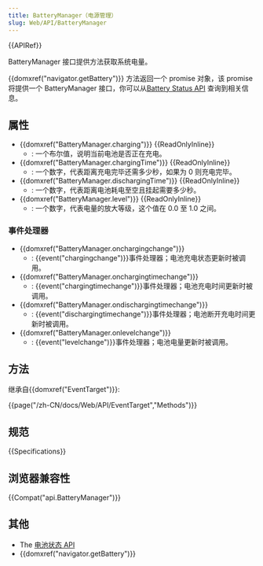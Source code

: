 ```yaml
---
title: BatteryManager（电源管理）
slug: Web/API/BatteryManager
---
```

{{APIRef}}

BatteryManager 接口提供方法获取系统电量。

{{domxref("navigator.getBattery")}} 方法返回一个 promise 对象，该 promise 将提供一个 BatteryManager 接口，你可以从[Battery Status API](/zh-CN/docs/Web/API/Battery_Status_API) 查询到相关信息。

## 属性

- {{domxref("BatteryManager.charging")}} {{ReadOnlyInline}}
  - : 一个布尔值，说明当前电池是否正在充电。
- {{domxref("BatteryManager.chargingTime")}} {{ReadOnlyInline}}
  - : 一个数字，代表距离充电完毕还需多少秒，如果为 0 则充电完毕。
- {{domxref("BatteryManager.dischargingTime")}} {{ReadOnlyInline}}
  - : 一个数字，代表距离电池耗电至空且挂起需要多少秒。
- {{domxref("BatteryManager.level")}} {{ReadOnlyInline}}
  - : 一个数字，代表电量的放大等级，这个值在 0.0 至 1.0 之间。

### 事件处理器

- {{domxref("BatteryManager.onchargingchange")}}
  - : {{event("chargingchange")}}事件处理器；电池充电状态更新时被调用。
- {{domxref("BatteryManager.onchargingtimechange")}}
  - : {{event("chargingtimechange")}}事件处理器；电池充电时间更新时被调用。
- {{domxref("BatteryManager.ondischargingtimechange")}}
  - : {{event("dischargingtimechange")}}事件处理器；电池断开充电时间更新时被调用。
- {{domxref("BatteryManager.onlevelchange")}}
  - : {{event("levelchange")}}事件处理器；电池电量更新时被调用。

## 方法

继承自{{domxref("EventTarget")}}:

{{page("/zh-CN/docs/Web/API/EventTarget","Methods")}}

## 规范

{{Specifications}}

## 浏览器兼容性

{{Compat("api.BatteryManager")}}

## 其他

- The [电池状态 API](/zh-CN/docs/Web/API/Battery_Status_API)
- {{domxref("navigator.getBattery")}}
